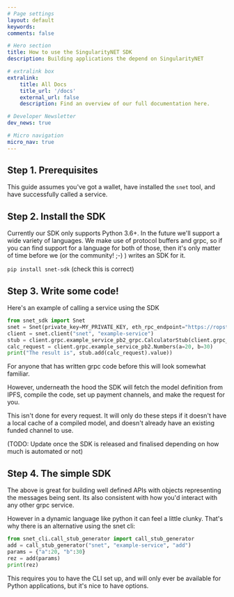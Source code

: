 ```yaml
---
# Page settings
layout: default
keywords:
comments: false

# Hero section
title: How to use the SingularityNET SDK
description: Building applications the depend on SingularityNET

# extralink box
extralink:
    title: All Docs
    title_url: '/docs'
    external_url: false
    description: Find an overview of our full documentation here.

# Developer Newsletter
dev_news: true

# Micro navigation
micro_nav: true
---
```


## Step 1. Prerequisites

This guide assumes you've got a wallet, have installed the `snet` tool, and have successfully called a service.

## Step 2. Install the SDK

Currently our SDK only supports Python 3.6+. In the future we'll support a wide variety of languages. We make use of protocol buffers and grpc,
so if you can find support for a language for both of those, then it's only matter of time before we (or the community! ;-) ) writes an SDK for it.

`pip install snet-sdk` (check this is correct)

## Step 3. Write some code!

Here's an example of calling a service using the SDK

```python
from snet_sdk import Snet
snet = Snet(private_key=MY_PRIVATE_KEY, eth_rpc_endpoint="https://ropsten.infura.io")
client = snet.client("snet", "example-service")
stub = client.grpc.example_service_pb2_grpc.CalculatorStub(client.grpc_channel)
calc_request = client.grpc.example_service_pb2.Numbers(a=20, b=30)
print("The result is", stub.add(calc_request).value))
```

For anyone that has written grpc code before this will look somewhat familiar.

However, underneath the hood the SDK will fetch the model definition from IPFS, compile the code, set up payment channels,
and make the request for you.

This isn't done for every request. It will only do these steps if it doesn't have a local cache of a compiled model, and doesn't
already have an existing funded channel to use.

(TODO: Update once the SDK is released and finalised depending on how much is automated or not)

## Step 4. The simple SDK

The above is great for building well defined APIs with objects representing the messages being sent. Its also consistent with
how you'd interact with any other grpc service.

However in a dynamic language like python it can feel a little clunky. That's why there is an alternative using the snet cli:

```python
from snet_cli.call_stub_generator import call_stub_generator
add = call_stub_generator("snet", "example-service", "add")
params = {"a":20, "b":30}
rez = add(params)
print(rez)
```

This requires you to have the CLI set up, and will only ever be available for Python applications, but it's nice to have options.
